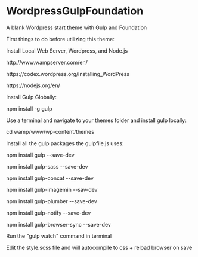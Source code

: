 # WordpressGulpFoundation
A blank Wordpress start theme with Gulp and Foundation

<p>First things to do before utilizing this theme:</p>
<p>Install Local Web Server, Wordpress, and Node.js</p>
<p>http://www.wampserver.com/en/</p>
<p>https://codex.wordpress.org/Installing_WordPress</p>
<p>https://nodejs.org/en/</p>

<p>Install Gulp Globally:</p>
<p>npm install -g gulp</p>

<p>Use a terminal and navigate to your themes folder and install gulp locally:</p>
<p>cd wamp/www/wp-content/themes</p>

<p>Install all the gulp packages the gulpfile.js uses:</p>
<p>npm install gulp --save-dev</p>
<p>npm install gulp-sass --save-dev</p>
<p>npm install gulp-concat --save-dev</p>
<p>npm install gulp-imagemin --sav-dev</p>
<p>npm install gulp-plumber --save-dev</p>
<p>npm install gulp-notify --save-dev</p>
<p>npm install gulp-browser-sync --save-dev</p>

<p>Run the "gulp watch" command in terminal</p>
<p>Edit the style.scss file and will autocompile to css + reload browser on save<p>
